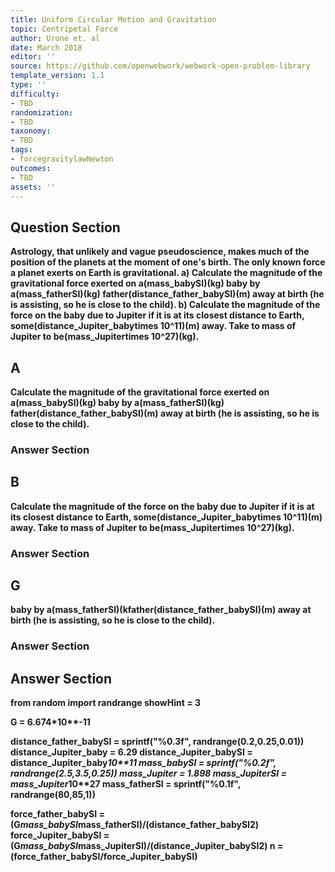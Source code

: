 ```yaml
---
title: Uniform Circular Motion and Gravitation
topic: Centripetal Force
author: Urone et. al
date: March 2018
editor: ''
source: https://github.com/openwebwork/webwork-open-problem-library
template_version: 1.1
type: ''
difficulty:
- TBD
randomization:
- TBD
taxonomy:
- TBD
tags:
- forcegravitylawNewton
outcomes:
- TBD
assets: ''
---
```


## Question Section 

<b>
Astrology, that unlikely and vague pseudoscience, makes much of the position of the planets at the moment of one's birth. The only known force a planet exerts on Earth is gravitational.
a) Calculate the magnitude of the gravitational force exerted on a(mass_babySI)(kg) baby by a(mass_fatherSI)(kg) father(distance_father_babySI)(m) away at birth (he is assisting, so he is close to the child).
b) Calculate the magnitude of the force on the baby due to Jupiter if it is at its closest distance to Earth, some(distance_Jupiter_babytimes 10^11)(m) away. Take to mass of Jupiter to be(mass_Jupitertimes 10^27)(kg).

## A
Calculate the magnitude of the gravitational force exerted on a(mass_babySI)(kg) baby by a(mass_fatherSI)(kg) father(distance_father_babySI)(m) away at birth (he is assisting, so he is close to the child).
### Answer Section
## B
Calculate the magnitude of the force on the baby due to Jupiter if it is at its closest distance to Earth, some(distance_Jupiter_babytimes 10^11)(m) away. Take to mass of Jupiter to be(mass_Jupitertimes 10^27)(kg).
### Answer Section
## G
baby by a(mass_fatherSI)(kfather(distance_father_babySI)(m) away at birth (he is assisting, so he is close to the child).
### Answer Section


## Answer Section

from random import randrange
showHint = 3

G = 6.674*10**-11

distance_father_babySI = sprintf("%0.3f", randrange(0.2,0.25,0.01))
distance_Jupiter_baby = 6.29
distance_Jupiter_babySI = distance_Jupiter_baby*10**11
mass_babySI = sprintf("%0.2f", randrange(2.5,3.5,0.25))
mass_Jupiter  = 1.898
mass_JupiterSI = mass_Jupiter*10**27
mass_fatherSI = sprintf("%0.1f", randrange(80,85,1))

force_father_babySI = (G*mass_babySI*mass_fatherSI)/(distance_father_babySI**2)
force_Jupiter_babySI = (G*mass_babySI*mass_JupiterSI)/(distance_Jupiter_babySI**2)
n = (force_father_babySI/force_Jupiter_babySI)